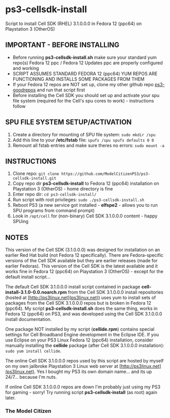 # ps3-cellsdk-install

Script to install Cell SDK (RHEL) 3.1.0.0.0 in Fedora 12 (ppc64) on Playstation 3 (OtherOS)

## IMPORTANT - BEFORE INSTALLING

- Before running **ps3-cellsdk-install.sh** make sure your standard yum repo(s) Fedora 12 ppc / Fedora 12 Updates ppc are properly configured and working
- SCRIPT ASSUMES STANDARD FEDORA 12 (ppc64) YUM REPOS ARE FUNCTIONING AND INSTALLS SOME PACKAGES FROM THEM
- If your Fedora 12 repos are NOT set up, clone my other github repo [ps3-goodrepos](https://github.com/ModelCitizenPS3/ps3-goodrepos) and run that script first
- Before installing the Cell SDK you should set up and activate your spu file system (required for the Cell's spu cores to work) - instructions follow

## SPU FILE SYSTEM SETUP/ACTIVATION
1. Create a directory for mounting of SPU file system: `sudo mkdir /spu`
2. Add this line to your **/etc/fstab** file: `spufs /spu spufs defaults 0 0`
3. Remount all fstab entries and make sure theres no errors: `sudo mount -a`

## INSTRUCTIONS
1. Clone repo: `git clone https://github.com/ModelCitizenPS3/ps3-cellsdk-install.git`
2. Copy repo dir **ps3-cellsdk-install** to Fedora 12 (ppc64) installation on Playstation 3 (OtherOS) - home directory is fine
3. Enter repo dir: `cd ps3-cellsdk-install/`
4. Run script with root privileges: `sudo ./ps3-cellsdk-install.sh`
5. Reboot PS3 (a new service got installed - **elfspe2** - allows you to run SPU programs from command prompt)
6. Look in `/opt/cell` for (non-binary) Cell SDK 3.1.0.0.0 content - happy SPUing

## NOTES
This version of the Cell SDK (3.1.0.0.0) was designed for installation on an earlier Red Hat build (not Fedora 12 specifically). There are Fedora-specific versions of the Cell SDK available but they are earlier releases (made for earlier Fedoras). This version of the Cell SDK is the latest available and it works fine in Fedora 12 (ppc64) on Playstation 3 (OtherOS) - except for the default install script...

The default Cell SDK 3.1.0.0.0 install script contained in package **cell-install-3.1.0-0.0.noarch.rpm** from the Cell SDK 3.1.0.0.0 install repositories (hosted at [http://ps3linux.net](ps3linux.net)) uses yum to install sets of packages from the Cell SDK 3.1.0.0.0 repos but is broken in Fedora 12 (ppc64). My script **ps3-cellsdk-install.sh** does the same thing, works in Fedora 12 (ppc64) on PS3, and was developed using the Cell SDK 3.1.0.0.0 install documentation.

One package NOT installed by my script (**cellide.rpm**) contains special settings for Cell Broadband Engine development in the Eclipse IDE. If you use Eclipse on your PS3 Linux Fedora 12 (ppc64) installation, consider manually installing the **cellide** package (after Cell SDK 3.1.0.0.0 installation): `sudo yum install cellide`.

The online Cell SDK 3.1.0.0.0 repos used by this script are hosted by myself on my own jailbroke Playstation 3 Linux web server at [http://ps3linux.net](ps3linux.net). Yes I bought my PS3 its own domain name... and its up 24/7... because I'm nuts.

If online Cell SDK 3.1.0.0.0 repos are down I'm probably just using my PS3 for gaming - sorry! Try running script **ps3-cellsdk-install** (as root) again later.

### The Model Citizen
